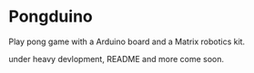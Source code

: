 # Pongduino
Play pong game with a Arduino board and a Matrix robotics kit.

under heavy devlopment, README and more come soon.
